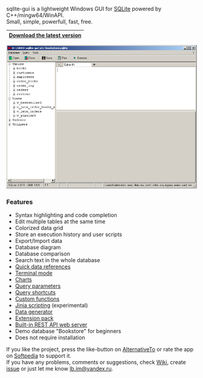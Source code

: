 sqlite-gui is a lightweight Windows GUI for [SQLite](https://www.sqlite.org/index.html) powered by C++/mingw64/WinAPI.<br>
Small, simple, powerfull, fast, free.

|[**Download the latest version**](https://github.com/little-brother/sqlite-gui/releases/latest)|
|-------------------------------------------------------------------------------------------|


![View](resources/demo.webp)


### Features
* Syntax highlighting and code completion
* Edit multiple tables at the same time
* Colorized data grid
* Store an execution history and user scripts
* Export/Import data
* Database diagram
* Database comparison
* Search text in the whole database
* [Quick data references](https://github.com/little-brother/sqlite-gui/wiki#quick-references)
* [Terminal mode](https://raw.githubusercontent.com/little-brother/sqlite-gui/master/resources/terminal.webp)
* [Charts](https://github.com/little-brother/sqlite-gui/wiki#charts)
* [Query parameters](https://github.com/little-brother/sqlite-gui/wiki#query-parameters)
* [Query shortcuts](https://github.com/little-brother/sqlite-gui/wiki#query-shortcuts)
* [Custom functions](https://github.com/little-brother/sqlite-gui/wiki#custom-functions)
* [Jinja scripting](https://github.com/little-brother/sqlite-gui/wiki#jinja-scripting) (experimental)
* [Data generator](https://github.com/little-brother/sqlite-gui/wiki#data-generator)
* [Extension pack](https://github.com/little-brother/sqlite-gui/wiki#extensions)
* [Built-in REST API web server](https://github.com/little-brother/sqlite-gui/wiki#rest-api-web-server)
* Demo database "Bookstore" for beginners
* Does not require installation


If you like the project, press the like-button on [AlternativeTo](https://alternativeto.net/software/sqlite-gui/about) or rate the app on [Softpedia](https://www.softpedia.com/get/Internet/Servers/Database-Utils/SQLite-GUI-LB.shtml) to support it.<br>
If you have any problems, comments or suggestions, check [Wiki](https://github.com/little-brother/sqlite-gui/wiki), create [issue](https://github.com/little-brother/sqlite-gui/issues) or just let me know <a href="mailto:lb.im@yandex.ru?subject=sqlite-gui">lb.im@yandex.ru</a>.

